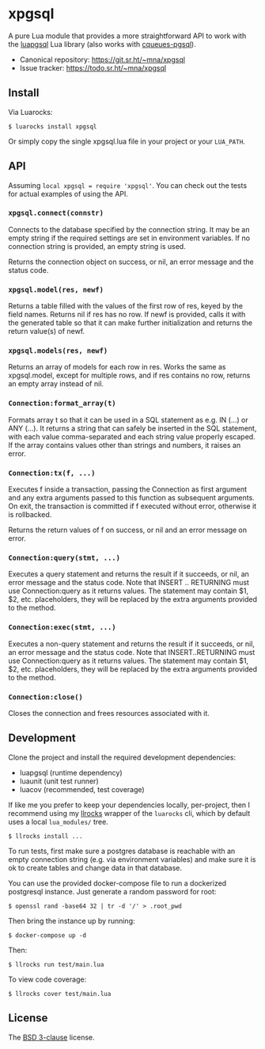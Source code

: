 # xpgsql

A pure Lua module that provides a more straightforward API to work with the [luapgsql] Lua library (also works with [cqueues-pgsql]).

* Canonical repository: https://git.sr.ht/~mna/xpgsql
* Issue tracker: https://todo.sr.ht/~mna/xpgsql

## Install

Via Luarocks:

```
$ luarocks install xpgsql
```

Or simply copy the single xpgsql.lua file in your project or your `LUA_PATH`.

## API

Assuming `local xpgsql = require 'xpgsql'`. You can check out the tests for actual examples of using the API.

### `xpgsql.connect(connstr)`

Connects to the database specified by the connection string.  It may be an
empty string if the required settings are set in environment variables. If
no connection string is provided, an empty string is used.

Returns the connection object on success, or nil, an error message and the
status code.

### `xpgsql.model(res, newf)`

Returns a table filled with the values of the first row of res, keyed by
the field names. Returns nil if res has no row. If newf is provided,
calls it with the generated table so that it can make further
initialization and returns the return value(s) of newf.

### `xpgsql.models(res, newf)`

Returns an array of models for each row in res. Works the same as
xpgsql.model, except for multiple rows, and if res contains no row, returns
an empty array instead of nil.

### `Connection:format_array(t)`

Formats array t so that it can be used in a SQL statement as
e.g. IN (...) or ANY (...). It returns a string that can safely
be inserted in the SQL statement, with each value comma-separated
and each string value properly escaped. If the array contains
values other than strings and numbers, it raises an error.

### `Connection:tx(f, ...)`

Executes f inside a transaction, passing the Connection as first argument
and any extra arguments passed to this function as subsequent arguments. On
exit, the transaction is committed if f executed without error, otherwise it
is rollbacked.

Returns the return values of f on success, or nil and an error message on
error.

### `Connection:query(stmt, ...)`

Executes a query statement and returns the result if it succeeds, or nil, an
error message and the status code. Note that INSERT .. RETURNING must use
Connection:query as it returns values. The statement may contain $1, $2,
etc.  placeholders, they will be replaced by the extra arguments provided to
the method.

### `Connection:exec(stmt, ...)`

Executes a non-query statement and returns the result if it succeeds, or
nil, an error message and the status code. Note that INSERT..RETURNING must
use Connection:query as it returns values. The statement may contain $1, $2,
etc.  placeholders, they will be replaced by the extra arguments provided to
the method.

### `Connection:close()`

Closes the connection and frees resources associated with it.

## Development

Clone the project and install the required development dependencies:

* luapgsql (runtime dependency)
* luaunit (unit test runner)
* luacov (recommended, test coverage)

If like me you prefer to keep your dependencies locally, per-project, then I recommend using my [llrocks] wrapper of the `luarocks` cli, which by default uses a local `lua_modules/` tree.

```
$ llrocks install ...
```

To run tests, first make sure a postgres database is reachable with
an empty connection string (e.g. via environment variables) and make
sure it is ok to create tables and change data in that database.

You can use the provided docker-compose file to run a dockerized postgresql
instance. Just generate a random password for root:

```
$ openssl rand -base64 32 | tr -d '/' > .root_pwd
```

Then bring the instance up by running:

```
$ docker-compose up -d
```

Then:

```
$ llrocks run test/main.lua
```

To view code coverage:

```
$ llrocks cover test/main.lua
```

## License

The [BSD 3-clause][bsd] license.

[bsd]: http://opensource.org/licenses/BSD-3-Clause
[llrocks]: https://git.sr.ht/~mna/llrocks
[luapgsql]: https://github.com/arcapos/luapgsql
[cqueues-pgsql]: https://github.com/daurnimator/cqueues-pgsql
